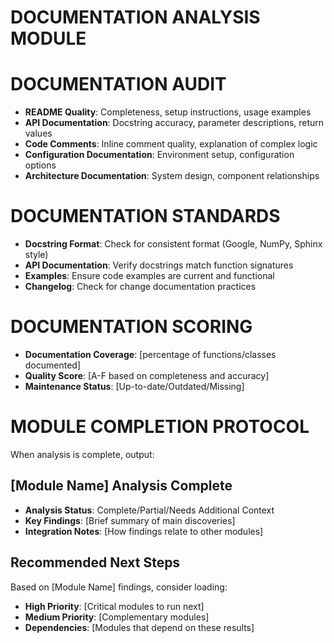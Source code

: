 # DOCUMENTATION ANALYSIS MODULE

# DOCUMENTATION AUDIT
- **README Quality**: Completeness, setup instructions, usage examples
- **API Documentation**: Docstring accuracy, parameter descriptions, return values
- **Code Comments**: Inline comment quality, explanation of complex logic
- **Configuration Documentation**: Environment setup, configuration options
- **Architecture Documentation**: System design, component relationships

# DOCUMENTATION STANDARDS
- **Docstring Format**: Check for consistent format (Google, NumPy, Sphinx style)
- **API Documentation**: Verify docstrings match function signatures
- **Examples**: Ensure code examples are current and functional
- **Changelog**: Check for change documentation practices

# DOCUMENTATION SCORING
- **Documentation Coverage**: [percentage of functions/classes documented]
- **Quality Score**: [A-F based on completeness and accuracy]
- **Maintenance Status**: [Up-to-date/Outdated/Missing]

# MODULE COMPLETION PROTOCOL
When analysis is complete, output:

## [Module Name] Analysis Complete
- **Analysis Status**: Complete/Partial/Needs Additional Context
- **Key Findings**: [Brief summary of main discoveries]
- **Integration Notes**: [How findings relate to other modules]

## Recommended Next Steps
Based on [Module Name] findings, consider loading:
- **High Priority**: [Critical modules to run next]
- **Medium Priority**: [Complementary modules]
- **Dependencies**: [Modules that depend on these results]